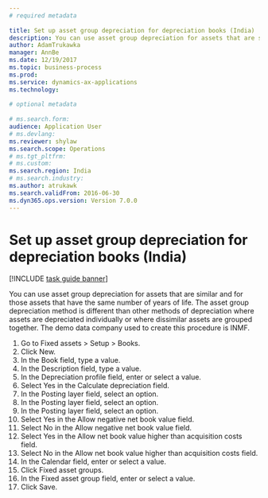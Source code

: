 ```yaml
--- 
# required metadata 
 
title: Set up asset group depreciation for depreciation books (India)
description: You can use asset group depreciation for assets that are similar and for those assets that have the same number of years of life. 
author: AdamTrukawka
manager: AnnBe 
ms.date: 12/19/2017
ms.topic: business-process 
ms.prod:  
ms.service: dynamics-ax-applications 
ms.technology:  
 
# optional metadata 
 
# ms.search.form:   
audience: Application User 
# ms.devlang:  
ms.reviewer: shylaw
ms.search.scope: Operations 
# ms.tgt_pltfrm:  
# ms.custom:  
ms.search.region: India
# ms.search.industry: 
ms.author: atrukawk
ms.search.validFrom: 2016-06-30 
ms.dyn365.ops.version: Version 7.0.0 
---
```

# Set up asset group depreciation for depreciation books (India)

[!INCLUDE [task guide banner](../../includes/task-guide-banner.md)]

You can use asset group depreciation for assets that are similar and for those assets that have the same number of years of life. The asset group depreciation method is different than other methods of depreciation where assets are depreciated individually or where dissimilar assets are grouped together. The demo data company used to create this procedure is INMF.

1. Go to Fixed assets > Setup > Books.
2. Click New.
3. In the Book field, type a value.
4. In the Description field, type a value.
5. In the Depreciation profile field, enter or select a value.
6. Select Yes in the Calculate depreciation field.
7. In the Posting layer field, select an option.
8. In the Posting layer field, select an option.
9. In the Posting layer field, select an option.
10. Select Yes in the Allow negative net book value field.
11. Select No in the Allow negative net book value field.
12. Select Yes in the Allow net book value higher than acquisition costs field.
13. Select No in the Allow net book value higher than acquisition costs field.
14. In the Calendar field, enter or select a value.
15. Click Fixed asset groups.
16. In the Fixed asset group field, enter or select a value.
17. Click Save.

